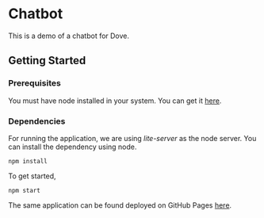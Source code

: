 # Chatbot

This is a demo of a chatbot for Dove.

## Getting Started

### Prerequisites

You must have node installed in your system. You can get it [here](https://nodejs.org/en/download/).

### Dependencies

For running the application, we are using *lite-server* as the node server. You can install the dependency using node.

```
npm install
``` 

To get started, 

```
npm start
``` 

The same application can be found deployed on GitHub Pages [here](https://maggie95.github.io/Chatbot/).
